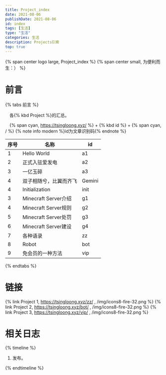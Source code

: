 ```yaml
---
title: Project_index
date: 2021-08-06
publishDate: 2021-08-06
id: index
tags: [生活]
type: "生活"
categories: 生活
description: Projects引索
top: true
---
```

{% span center logo large, Project_index %}
{% span center small, 为便利而生：） %}
# 前言 #
{% tabs 前言 %}
<!--tab 内容 -->
&ensp;&ensp;各{% kbd Project %}的汇总。
<!-- endtab -->
<!--tab 本站点链接格式 -->
&ensp;&ensp;{% span cyan, https://tsingloong.xyz/ %} + {% kbd id %} + {% span cyan, / %}
{% note info modern %}id为文章识别码{% endnote %}
<!-- endtab -->
<!--tab id附表 -->
|序号|名称|id|
|-|-|-|
|1|Hello World|a1|
|2|正式入驻爱发电|a2|
|3|一亿玉碎|a3|
|4|双子相随兮，比翼而齐飞|Gemini|
|4|Initialization|init|
|3|Minecraft Server介绍|g1|
|4|Minecraft Server规则|g2|
|5|Minecraft Server处罚|g3|
|6|Minecraft Server建设|g4|
|7|各种语录|zz|
|8|Robot|bot|
|9|免会员的一种方法|vip|
<!-- endtab -->
{% endtabs %}


# 链接 #
{% link Project 1, https://tsingloong.xyz/zz/ , /img/icons8-fire-32.png %}
{% link Project 2, https://tsingloong.xyz/bot/ , /img/icons8-fire-32.png %}
{% link Project 3, https://tsingloong.xyz/vip/ , /img/icons8-fire-32.png %}


# 相关日志 #
{% timeline %}

<!-- timeline 2022/10/14 13:55:47  [1.0]  -->

1. 发布。


<!-- endtimeline -->

{% endtimeline %}
